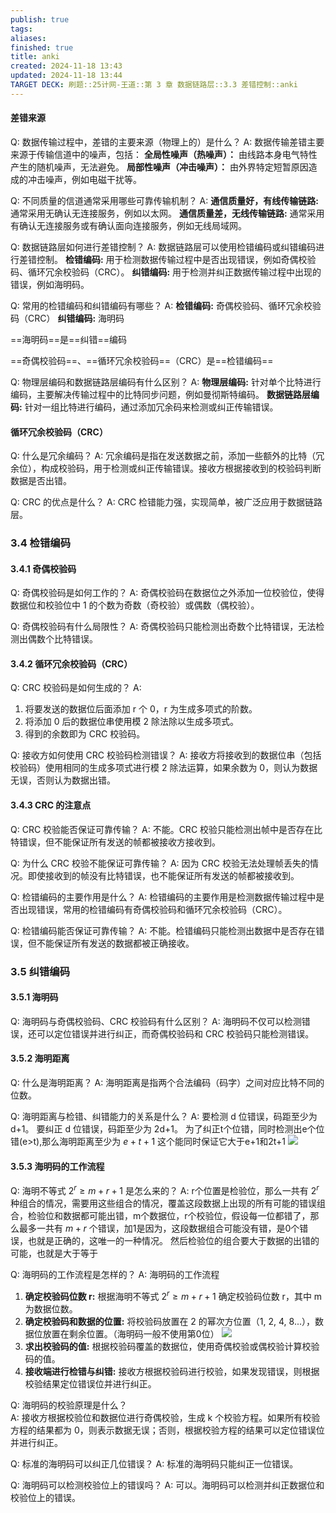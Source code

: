 ```yaml
---
publish: true
tags: 
aliases: 
finished: true
title: anki
created: 2024-11-18 13:43
updated: 2024-11-18 13:44
TARGET DECK: 刷题::25计网-王道::第 3 章 数据链路层::3.3 差错控制::anki
---
```

#### 差错来源

Q: 数据传输过程中，差错的主要来源（物理上的）是什么？
A: 数据传输差错主要来源于传输信道中的噪声，包括：
**全局性噪声（热噪声）：** 由线路本身电气特性产生的随机噪声，无法避免。
**局部性噪声（冲击噪声）：** 由外界特定短暂原因造成的冲击噪声，例如电磁干扰等。

Q: 不同质量的信道通常采用哪些可靠传输机制？
A: 
**通信质量好，有线传输链路:** 通常采用无确认无连接服务，例如以太网。
**通信质量差，无线传输链路:** 通常采用有确认无连接服务或有确认面向连接服务，例如无线局域网。

Q: 数据链路层如何进行差错控制？
A: 数据链路层可以使用检错编码或纠错编码进行差错控制。
**检错编码:** 用于检测数据传输过程中是否出现错误，例如奇偶校验码、循环冗余校验码（CRC）。
**纠错编码:** 用于检测并纠正数据传输过程中出现的错误，例如海明码。

Q: 常用的检错编码和纠错编码有哪些？
A: 
**检错编码:** 奇偶校验码、循环冗余校验码（CRC）
**纠错编码:** 海明码

==海明码==是==纠错==编码

==奇偶校验码==、==循环冗余校验码==（CRC）是==检错编码==

Q: 物理层编码和数据链路层编码有什么区别？
A: 
**物理层编码:** 针对单个比特进行编码，主要解决传输过程中的比特同步问题，例如曼彻斯特编码。
**数据链路层编码:** 针对一组比特进行编码，通过添加冗余码来检测或纠正传输错误。

#### 循环冗余校验码（CRC）

Q: 什么是冗余编码？
A: 冗余编码是指在发送数据之前，添加一些额外的比特（冗余位），构成校验码，用于检测或纠正传输错误。接收方根据接收到的校验码判断数据是否出错。

Q: CRC 的优点是什么？
A: CRC 检错能力强，实现简单，被广泛应用于数据链路层。

### 3.4 检错编码

#### 3.4.1 奇偶校验码

Q: 奇偶校验码是如何工作的？
A: 奇偶校验码在数据位之外添加一位校验位，使得数据位和校验位中 1 的个数为奇数（奇校验）或偶数（偶校验）。

Q: 奇偶校验码有什么局限性？
A: 奇偶校验码只能检测出奇数个比特错误，无法检测出偶数个比特错误。

#### 3.4.2 循环冗余校验码（CRC）

Q: CRC 校验码是如何生成的？
A: 
1. 将要发送的数据位后面添加 r 个 0，r 为生成多项式的阶数。
2. 将添加 0 后的数据位串使用模 2 除法除以生成多项式。
3. 得到的余数即为 CRC 校验码。

Q: 接收方如何使用 CRC 校验码检测错误？
A: 接收方将接收到的数据位串（包括校验码）使用相同的生成多项式进行模 2 除法运算，如果余数为 0，则认为数据无误，否则认为数据出错。

#### 3.4.3 CRC 的注意点

Q: CRC 校验能否保证可靠传输？
A: 不能。CRC 校验只能检测出帧中是否存在比特错误，但不能保证所有发送的帧都被接收方接收到。

Q: 为什么 CRC 校验不能保证可靠传输？
A: 因为 CRC 校验无法处理帧丢失的情况。即使接收到的帧没有比特错误，也不能保证所有发送的帧都被接收到。

Q: 检错编码的主要作用是什么？
A: 检错编码的主要作用是检测数据传输过程中是否出现错误，常用的检错编码有奇偶校验码和循环冗余校验码（CRC）。

Q: 检错编码能否保证可靠传输？
A: 不能。检错编码只能检测出数据中是否存在错误，但不能保证所有发送的数据都被正确接收。

### 3.5 纠错编码

#### 3.5.1 海明码

Q: 海明码与奇偶校验码、CRC 校验码有什么区别？
A: 海明码不仅可以检测错误，还可以定位错误并进行纠正，而奇偶校验码和 CRC 校验码只能检测错误。

#### 3.5.2 海明距离

Q: 什么是海明距离？
A: 海明距离是指两个合法编码（码字）之间对应比特不同的位数。

Q: 海明距离与检错、纠错能力的关系是什么？
A: 要检测 d 位错误，码距至少为 d+1。
要纠正 d 位错误，码距至少为 2d+1。
为了纠正t个位错，同时检测出e个位错(e>t),那么海明距离至少为 $e+t+1$ 这个能同时保证它大于e+1和2t+1
![](https://img.hwenyi.tech/202407092152783.webp)

#### 3.5.3 海明码的工作流程

Q: 海明不等式 $2^r \geq m + r + 1$ 是怎么来的？
A: r个位置是检验位，那么一共有 $2^{r}$ 种组合的情况，需要用这些组合的情况，覆盖这段数据上出现的所有可能的错误组合，检验位和数据都可能出错，m个数据位，r个校验位，假设每一位都错了，那么最多一共有 $m+r$ 个错误，加1是因为，这段数据组合可能没有错，是0个错误，也就是正确的，这唯一的一种情况。 
然后检验位的组合要大于数据的出错的可能，也就是大于等于

Q: 海明码的工作流程是怎样的？
A: 海明码的工作流程
1. **确定校验码位数 r:** 根据海明不等式 $2^r \geq m + r + 1$ 确定校验码位数 r，其中 m 为数据位数。
2. **确定校验码和数据的位置:** 将校验码放置在 2 的幂次方位置（1, 2, 4, 8...），数据位放置在剩余位置。（海明码一般不使用第0位）
![](https://img.hwenyi.tech/202407092159082.webp)
3. **求出校验码的值:** 根据校验码覆盖的数据位，使用奇偶校验或偶校验计算校验码的值。
4. **接收端进行检错与纠错:** 接收方根据校验码进行校验，如果发现错误，则根据校验结果定位错误位并进行纠正。

Q: 海明码的校验原理是什么？  
A: 接收方根据校验位和数据位进行奇偶校验，生成 k 个校验方程。如果所有校验方程的结果都为 0，则表示数据无误；否则，根据校验方程的结果可以定位错误位并进行纠正。

Q: 标准的海明码可以纠正几位错误？
A: 标准的海明码只能纠正一位错误。

Q: 海明码可以检测校验位上的错误吗？
A: 可以。海明码可以检测并纠正数据位和校验位上的错误。

